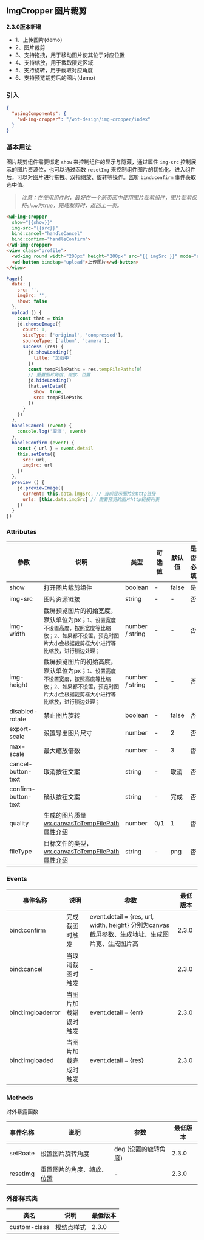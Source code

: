 ## ImgCropper 图片裁剪

**2.3.0版本新增**

- 1、上传图片(demo)
- 2、图片裁剪
- 3、支持拖拽，用于移动图片使其位于对应位置
- 4、支持缩放，用于截取限定区域
- 5、支持旋转，用于截取对应角度
- 6、支持预览裁剪后的图片(demo)

### 引入

```json
{
  "usingComponents": {
    "wd-img-cropper": "/wot-design/img-cropper/index"
  }
}
```

### 基本用法

图片裁剪组件需要绑定 `show` 来控制组件的显示与隐藏，通过属性 `img-src` 控制展示的图片资源位，也可以通过函数 `resetImg` 来控制组件图片的初始化。进入组件后，可以对图片进行拖拽、双指缩放、旋转等操作。监听 `bind:confirm` 事件获取选中值。

> *注意：在使用组件时，最好在一个新页面中使用图片裁剪组件，图片裁剪保持`show`为true，完成裁剪时，返回上一页。*

```html
<wd-img-cropper
  show="{{show}}"
  img-src="{{src}}"
  bind:cancel="handleCancel"
  bind:confirm="handleConfirm">
</wd-img-cropper>
<view class="profile">
  <wd-img round width="200px" height="200px" src="{{ imgSrc }}" mode="aspectFit" custom-class="profile-img" bindtap="preview" />
  <wd-button bindtap="upload">上传图片</wd-button>
</view>
```

```JavaScript
Page({
  data: {
    src: '',
    imgSrc: '',
    show: false
  },
  upload () {
    const that = this
    jd.chooseImage({
      count: 1,
      sizeType: ['original', 'compressed'],
      sourceType: ['album', 'camera'],
      success (res) {
        jd.showLoading({
          title: '加载中'
        })
        const tempFilePaths = res.tempFilePaths[0]
        // 重置图片角度、缩放、位置
        jd.hideLoading()
        that.setData({
          show: true,
          src: tempFilePaths
        })
      }
    })
  },
  handleCancel (event) {
    console.log('取消', event)
  },
  handleConfirm (event) {
    const { url } = event.detail
    this.setData({
      src: url,
      imgSrc: url
    })
  },
  preview () {
    jd.previewImage({
      current: this.data.imgSrc, // 当前显示图片的http链接
      urls: [this.data.imgSrc] // 需要预览的图片http链接列表
    })
  }
})
```

### Attributes

| 参数 | 说明 | 类型 | 可选值 | 默认值 | 是否必填 | 最低版本 |
|-----|------|-----|-------|-------|---------|---------|
| show | 打开图片裁剪组件 | boolean | - | false | 是 | 2.3.0 |
| img-src | 图片资源链接 | string | - | - | 否 | 2.3.0 |
| img-width | 截屏预览图片的初始宽度，默认单位为px；`1、设置宽度不设置高度，按照宽度等比缩放；2、如果都不设置，预览时图片大小会根据裁剪框大小进行等比缩放，进行锁边处理；` | number / string | - | - | 否 | 2.3.0 |
| img-height | 截屏预览图片的初始高度，默认单位为px；`1、设置高度不设置宽度，按照高度等比缩放；2、如果都不设置，预览时图片大小会根据裁剪框大小进行等比缩放，进行锁边处理；` | number / string | - | - | 否 | 2.3.0 |
| disabled-rotate | 禁止图片旋转 | boolean | - | false | 否 | 2.3.0 |
| export-scale | 设置导出图片尺寸 | number | - | 2 | 否 | 2.3.0 |
| max-scale | 最大缩放倍数 | number | - | 3 | 否 | 2.3.0 |
| cancel-button-text | 取消按钮文案 | string | - | 取消 | 否 | 2.3.0 |
| confirm-button-text | 确认按钮文案 | string | - | 完成 | 否 | 2.3.0 |
| quality | 生成的图片质量 [wx.canvasToTempFilePath属性介绍](https://developers.weixin.qq.com/miniprogram/dev/api/canvas/wx.canvasToTempFilePath.html#%E5%8F%82%E6%95%B0) | number | 0/1 | 1 | 否 | 2.3.0 |
| fileType | 目标文件的类型，[wx.canvasToTempFilePath属性介绍](https://developers.weixin.qq.com/miniprogram/dev/api/canvas/wx.canvasToTempFilePath.html#%E5%8F%82%E6%95%B0) | string | - | png | 否 | 2.3.0 |

### Events

| 事件名称 | 说明 | 参数 | 最低版本 |
|---------|-----|-----|---------|
| bind:confirm | 完成截图时触发 | event.detail = {res, url, width, height} 分别为canvas截屏参数、生成地址、生成图片宽、生成图片高| 2.3.0 |
| bind:cancel | 当取消截图时触发 | - | 2.3.0 |
| bind:imgloaderror | 当图片加载错误时触发 | event.detail = {err} | 2.3.0 |
| bind:imgloaded | 当图片加载完成时触发 | event.detail = {res} | 2.3.0 |

### Methods

对外暴露函数

| 事件名称 | 说明 | 参数 | 最低版本 |
|--------|------|-----|---------|
| setRoate | 设置图片旋转角度 | deg (设置的旋转角度)| 2.3.0 |
| resetImg | 重置图片的角度、缩放、位置 | - | 2.3.0 |

### 外部样式类

| 类名 | 说明 | 最低版本 |
|-----|------|--------|
| custom-class | 根结点样式 | 2.3.0 |
